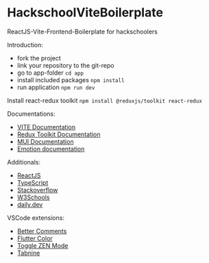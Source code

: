 # HackschoolViteBoilerplate

ReactJS-Vite-Frontend-Boilerplate for hackschoolers

Introduction:

-   fork the project
-   link your repository to the git-repo
-   go to app-folder `cd app`
-   install included packages `npm install`
-   run application `npm run dev`

Install react-redux toolkit
`npm install @reduxjs/toolkit react-redux`

Documentations:

-   [VITE Documentation](https://vitejs.dev/)
-   [Redux Toolkit Documentation](https://redux-toolkit.js.org/introduction/getting-started)
-   [MUI Documentation](https://mui.com/)
-   [Emotion documentation](https://emotion.sh/docs/introduction)

Additionals:

-   [ReactJS](https://react.dev/)
-   [TypeScript](https://www.typescriptlang.org/)
-   [Stackoverflow](https://stackoverflow.com)
-   [W3Schools](https://www.w3schools.com/)
-   [daily.dev](https://www.daily.dev)

VSCode extensions:

-   [Better Comments](https://marketplace.visualstudio.com/items?itemName=aaron-bond.better-comments)
-   [Flutter Color](https://marketplace.visualstudio.com/search?term=Flutter%20color&target=VSCode&category=All%20categories&sortBy=Relevance)
-   [Toggle ZEN Mode](https://marketplace.visualstudio.com/items?itemName=fudd.toggle-zen-mode)
-   [Tabnine](https://marketplace.visualstudio.com/items?itemName=TabNine.tabnine-vscode)
